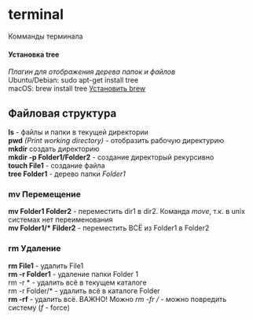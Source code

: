 # terminal
Комманды терминала

#### Установка **tree**
*Плагин для отображения дерева папок и файлов*  
Ubuntu/Debian: sudo apt-get install tree  
macOS: brew install tree [Установить brew](https://www.google.com)

## Файловая структура

**ls** - файлы и папки в текущей директории  
**pwd** *(Print working directory)* - отобразить рабочую директурию  
**mkdir** создать директорию  
**mkdir -p Folder1/Folder2** - создание директорый рекурсивно  
**touch File1** - создание файла  
**tree Folder1** - дерево папки *Folder1*  

### mv Перемещение
**mv Folder1 Folder2** - переместить dir1 в dir2. Команда *move*, т.к. в unix системах нет переименования  
**mv Folder1/\* Filder2** - переместить ВСЁ из Folder1 в Folder2

### rm Удаление
**rm File1** - удалить File1  
**rm -r Folder1** -  удаление папки Folder 1  
rm -r \* - удалить всё в текущем каталоге  
rm -r Folder/\* - удалить всё в каталоге Folder  
**rm -rf** - удалить всё. ВАЖНО! Можно *rm -fr /* - можно повредить систему (*f* - force)
